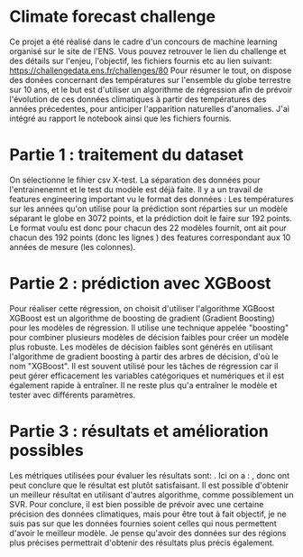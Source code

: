 # Climate forecast challenge

Ce projet a été réalisé dans le cadre d'un concours de machine learning organisé sur le site de l'ENS. Vous pouvez retrouver le lien du challenge et des détails sur l'enjeu, l'objectif, les fichiers fournis etc au lien suivant: https://challengedata.ens.fr/challenges/80
Pour résumer le tout, on dispose des donées concernant des températures sur l'ensemble du globe terrestre sur 10 ans, et le but est d'utiliser un algorithme de régression afin de prévoir l'évolution de ces données climatiques à partir des températures des années précedentes, pour anticiper l'apparition naturelles d'anomalies. J'ai intégré au rapport le notebook ainsi que les fichiers fournis.


# Partie 1 : traitement du dataset

On sélectionne le fihier csv X-test. La séparation des données pour l'entrainenemnt et le test du modèle est déjà faite.
Il y a un travail de features engineering important vu le format des données : Les températures sur les années qu'on utilise pour la prédiction sont réparties sur un modèle séparant le globe en 3072 points, et la prédiction doit le faire sur 192 points. Le format voulu est donc pour chacun des 22 modèles fournit, ont ait pour chacun des 192 points (donc les lignes ) des features correspondant aux 10 années de mesure (les colonnes).

# Partie 2 : prédiction avec XGBoost

Pour réaliser cette régression, on choisit d'utiliser l'algorithme XGBoost
XGBoost est un algorithme de boosting de gradient (Gradient Boosting) pour les modèles de régression. Il utilise une technique appelée "boosting" pour combiner plusieurs modèles de décision faibles pour créer un modèle plus robuste. Les modèles de décision faibles sont générés en utilisant l'algorithme de gradient boosting à partir des arbres de décision, d'où le nom "XGBoost". Il est souvent utilisé pour les tâches de régression car il peut gérer efficacement les variables catégoriques et numériques et il est également rapide à entraîner.
Il ne reste plus qu'a entraîner le modèle et tester avec différents paramètres.

# Partie 3 : résultats et amélioration possibles

Les métriques utilisées pour évaluer les résultats sont: . Ici on a : , donc ont peut conclure que le résultat est plutôt satisfaisant.
Il est possible d'obtenir un meilleur résultat en utilisant d'autres algorithme, comme possiblement un SVR.
Pour conclure, il est bien possible de prévoir avec une certaine précision des données climatiques, mais pour être tout à fait objectif, je ne suis pas sur que les données fournies soient celles qui nous permettent d'avoir le meilleur modèle. Je pense qu'avoir des données sur des régions plus précises permettrait d'obtenir des résultats plus précis également.
